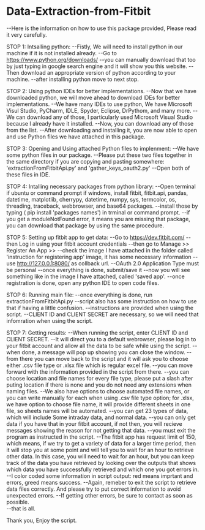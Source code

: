 # Data-Extraction-from-Fitbit


--Here is the information on how to use this package provided, Please read it very carefully.

STOP 1: Intsalling python: 
--Fistly, We will need to install python in our machine if it is not installed already.
--Go to https://www.python.org/downloads/ 
--you can manually download that too by just typing in google search engine and it will show you this website. 
--Then download an appropriate version of python according to your machine.
--after installing python move to next stop.

STOP 2: Using python IDEs for better implementations. 
--Now that we have downloaded python, we will move ahead to download IDEs for better implementations. 
--We have many IDEs to use python, We have Microsoft Visul Studio, PyCharm, IDLE, Spyder, Eclipse, DrPythom, and many more.
--We can download any of those, I particularly used Microsoft Visual Studio because I already have it installed.
--Now, you can download any of those from the list.
--After downloading and installing it, you are now able to open and use Python files we have attached in this package.

STOP 3: Opening and Using attached Python files to implenment:
--We have some python files in our package.
--Please put these two files together in the same directory if you are copying and pasting somewhere: 'extractionFromFitbitApi.py' and 'gather_keys_oauth2.py' 
--Open both of these files in IDE.

STOP 4: Intalling necessary packages from python library:
--Open terminal if ubuntu or command prompt if windows, install fitbit, fitbit.api, pandas, datetime, matplotlib, cherrypy, datetime, numpy, sys, termcolor,
  os, threading, traceback, webbrowser, and base64 packages.
--install those by typing  ( pip install 'packages names') in trminal or command prompt. 
--if you get a moduleNotFound error, it means you are missing that package, you can download that package by using the same procedure.

STOP 5: Setting up fitbit app to get data:
--Go to https://dev.fitbit.com/
--then Log in using your fitbit account credentials
--then go to Manage >> Register An App >> 
--check the image I have attached in the folder called 'instruction for registering app' image, it has some necessary information
--use http://127.0.0.1:8080/ as collback url. 
--OAuth 2.0 Application Type must be personal
--once everything is done, submit/save it
--now you will see something like in the image I have attached, called 'saved app'.
--once registration is done, open any python IDE to open code files.

STOP 6: Running main file:
--once everything is done, run extractionFromFitbitApi.py
--script also has some instruction on how to use that if having a little confusion.
--instructions are provided when using the script.
--CLIENT ID and CLIENT SECRET are necessary, so we will need that infomration when using the script.

STOP 7: Getting results:
--When running the script, enter CLIENT ID and CLIENT SECRET.
--It will direct you to a default webrowser, please log in to your fitbit account and allow all the data to be safe while using the script.
--when done, a message will pop up showing you can close the window.
--from there you can move back to the script and it will ask you to choose either .csv file type or .xlsx file which is regular excel file.
--you can move forward with the information provided in the script from there. 
--you can choose location and file names for every file type, please put a slash after puting location if there is none and you do not need any extensions
  when naming files. 
--We also have options to choose automated file names, or you can write manually for each when using .csv file type option; 
  for .xlsx, we have option to choose file name, it will provide different sheets in one file, so sheets names will be automated. 
--you can get 23 types of data, which will include Some intraday data, and normal data. 
--you can only get data if you have that in your fitbit account, if not then, you will recieve messages showing the reason for not getting that data.
--you must exit the program as instructed in the script.
--The fitbit app has request limit of 150, which means, if we try to get a variety of data for a larger time period, then it will stop you at some point 
  and will tell you to wait for an hour to retrieve other data. In this case, you will need to wait for an hour, but you can keep track of the data
  you have retrieved by looking over the outputs that shows which data you have successfully retrieved and which one you got errors in.
--I color coded some information in script output: red means imprtant and errors, greed means success.
--Again, remeber to exit the script to retrieve data files correctly. And please try to put correct information to avoid unexpected errors.
--If getting other errors, be sure to contact as soon as possible.  
--that is all.


Thank you,
Enjoy the script. 
 
